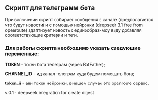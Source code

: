 ## Скрипт для телеграмм бота

При включении скрипт собирает сообщения в канале (предполагается что будут новости)
и с помощью нейронки (deepseek 3.1 free from openroute) адаптирует новость к единообразнмоу виду добавляя 
соответствующие критерии и теги.

### Для работы скрипта необходимо указать следующие переменные:

**TOKEN** - токен бота телеграм (через BotFather);

**CHANNEL_ID** - ид канал телеграм куда будем помещать бота;

**token_ii** - апи токен нейронки, в нашем случае это openroute сервис.


 v.0.1 - deepseek integration for create digest